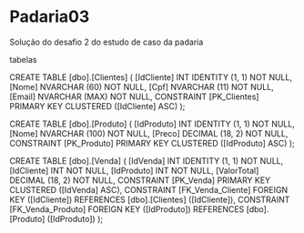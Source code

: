 # Padaria03
 Solução do desafio 2 do estudo de caso da padaria


tabelas

CREATE TABLE [dbo].[Clientes] (
    [IdCliente] INT            IDENTITY (1, 1) NOT NULL,
    [Nome]      NVARCHAR (60)  NOT NULL,
    [Cpf]       NVARCHAR (11)  NOT NULL,
    [Email]     NVARCHAR (MAX) NOT NULL,
    CONSTRAINT [PK_Clientes] PRIMARY KEY CLUSTERED ([IdCliente] ASC)
);

CREATE TABLE [dbo].[Produto] (
    [IdProduto] INT             IDENTITY (1, 1) NOT NULL,
    [Nome]      NVARCHAR (100)  NOT NULL,
    [Preco]     DECIMAL (18, 2) NOT NULL,
    CONSTRAINT [PK_Produto] PRIMARY KEY CLUSTERED ([IdProduto] ASC)
);

CREATE TABLE [dbo].[Venda] (
    [IdVenda]    INT             IDENTITY (1, 1) NOT NULL,
    [IdCliente]  INT             NOT NULL,
    [IdProduto]  INT             NOT NULL,
    [ValorTotal] DECIMAL (18, 2) NOT NULL,
    CONSTRAINT [PK_Venda] PRIMARY KEY CLUSTERED ([IdVenda] ASC),
    CONSTRAINT [FK_Venda_Cliente] FOREIGN KEY ([IdCliente]) REFERENCES [dbo].[Clientes] ([IdCliente]),
    CONSTRAINT [FK_Venda_Produto] FOREIGN KEY ([IdProduto]) REFERENCES [dbo].[Produto] ([IdProduto])
);